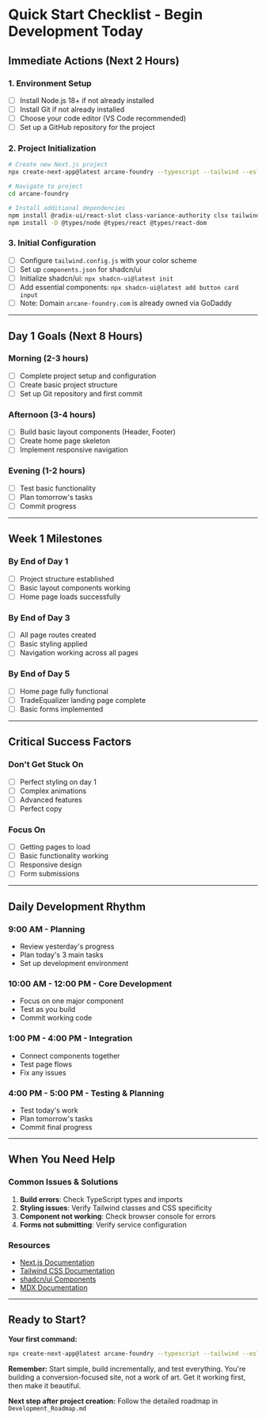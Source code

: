 # Quick Start Checklist - Begin Development Today

## Immediate Actions (Next 2 Hours)

### 1. Environment Setup
- [ ] Install Node.js 18+ if not already installed
- [ ] Install Git if not already installed
- [ ] Choose your code editor (VS Code recommended)
- [ ] Set up a GitHub repository for the project

### 2. Project Initialization
```bash
# Create new Next.js project
npx create-next-app@latest arcane-foundry --typescript --tailwind --eslint --app --src-dir --import-alias "@/*"

# Navigate to project
cd arcane-foundry

# Install additional dependencies
npm install @radix-ui/react-slot class-variance-authority clsx tailwind-merge lucide-react
npm install -D @types/node @types/react @types/react-dom
```

### 3. Initial Configuration
- [ ] Configure `tailwind.config.js` with your color scheme
- [ ] Set up `components.json` for shadcn/ui
- [ ] Initialize shadcn/ui: `npx shadcn-ui@latest init`
- [ ] Add essential components: `npx shadcn-ui@latest add button card input`
- [ ] Note: Domain `arcane-foundry.com` is already owned via GoDaddy

---

## Day 1 Goals (Next 8 Hours)

### Morning (2-3 hours)
- [ ] Complete project setup and configuration
- [ ] Create basic project structure
- [ ] Set up Git repository and first commit

### Afternoon (3-4 hours)
- [ ] Build basic layout components (Header, Footer)
- [ ] Create home page skeleton
- [ ] Implement responsive navigation

### Evening (1-2 hours)
- [ ] Test basic functionality
- [ ] Plan tomorrow's tasks
- [ ] Commit progress

---

## Week 1 Milestones

### By End of Day 1
- [ ] Project structure established
- [ ] Basic layout components working
- [ ] Home page loads successfully

### By End of Day 3
- [ ] All page routes created
- [ ] Basic styling applied
- [ ] Navigation working across all pages

### By End of Day 5
- [ ] Home page fully functional
- [ ] TradeEqualizer landing page complete
- [ ] Basic forms implemented

---

## Critical Success Factors

### Don't Get Stuck On
- [ ] Perfect styling on day 1
- [ ] Complex animations
- [ ] Advanced features
- [ ] Perfect copy

### Focus On
- [ ] Getting pages to load
- [ ] Basic functionality working
- [ ] Responsive design
- [ ] Form submissions

---

## Daily Development Rhythm

### 9:00 AM - Planning
- Review yesterday's progress
- Plan today's 3 main tasks
- Set up development environment

### 10:00 AM - 12:00 PM - Core Development
- Focus on one major component
- Test as you build
- Commit working code

### 1:00 PM - 4:00 PM - Integration
- Connect components together
- Test page flows
- Fix any issues

### 4:00 PM - 5:00 PM - Testing & Planning
- Test today's work
- Plan tomorrow's tasks
- Commit final progress

---

## When You Need Help

### Common Issues & Solutions
1. **Build errors**: Check TypeScript types and imports
2. **Styling issues**: Verify Tailwind classes and CSS specificity
3. **Component not working**: Check browser console for errors
4. **Forms not submitting**: Verify service configuration

### Resources
- [Next.js Documentation](https://nextjs.org/docs)
- [Tailwind CSS Documentation](https://tailwindcss.com/docs)
- [shadcn/ui Components](https://ui.shadcn.com/)
- [MDX Documentation](https://mdxjs.com/)

---

## Ready to Start?

**Your first command:**
```bash
npx create-next-app@latest arcane-foundry --typescript --tailwind --eslint --app --src-dir --import-alias "@/*"
```

**Remember:** Start simple, build incrementally, and test everything. You're building a conversion-focused site, not a work of art. Get it working first, then make it beautiful.

**Next step after project creation:** Follow the detailed roadmap in `Development_Roadmap.md`
